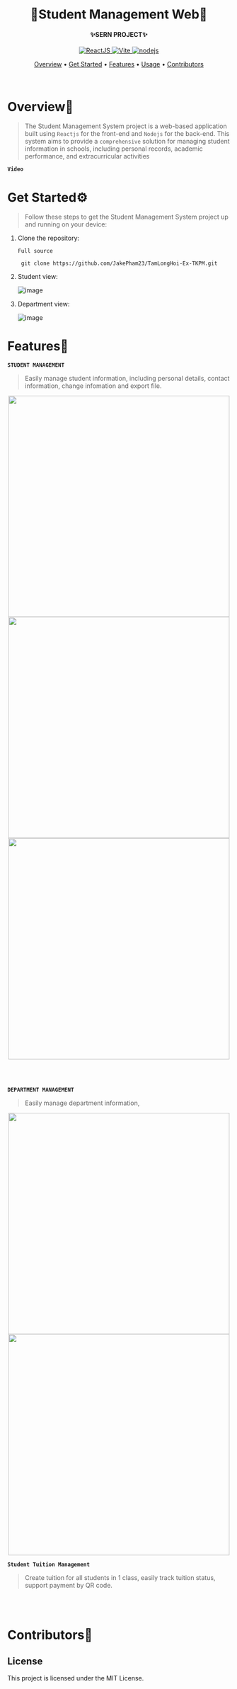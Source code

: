 <div align="center">
   <h1 align="center">
      🏫Student Management Web🏫
   <h4 align="center">
      <h4>✨SERN PROJECT✨</h4>
               <p>
                    <a href="https://react.dev/">
                        <img src="https://img.shields.io/badge/Reactjs-%3E%3D19.0.0-blue" alt="ReactJS">
                    </a>
                    <a href="https://vitejs.dev/">
                        <img src="https://img.shields.io/badge/Vite-%3E%3D6.2.0-orange" alt="Vite">
                    </a>
                    <a href="https://nodejs.org/en">
                        <img src="https://img.shields.io/badge/NodeJS-%3E%3D23.7.0-green" alt="nodejs">
                    </a>
                </p>
         <p>
            <a href="#Overview">Overview</a>
            •
            <a href="#GetStarted">Get Started</a>
            •
            <a href="#Features">Features</a>
            •
            <a href="#Usage">Usage</a>
            •
            <a href="#Contributors">Contributors</a>
         </p>
      </h4>
   </h3>
   <br>
</div>

<div align="left">
   <h1 align="left" id="Overview">Overview👋</h1>
   
   >The Student Management System project is a web-based application built using `Reactjs` for the front-end and `Nodejs` for the back-end. This system aims to provide a `comprehensive` solution for managing student information in schools, including personal records, academic performance, and extracurricular activities
   
   **`Video`**
   
   <h1 id="GetStarted">Get Started⚙️</h1>
   
   >Follow these steps to get the Student Management System project up and running on your device:
   1. Clone the repository:

      `Full source`
      
           git clone https://github.com/JakePham23/TamLongHoi-Ex-TKPM.git
      
   2. Student view:
   
       ![image](https://github.com/JakePham23/TamLongHoi-Ex-TKPM/blob/web/ex01/fontend/src/assets/images/local/StudentView.png)

   3. Department view:
   
       ![image](https://github.com/JakePham23/TamLongHoi-Ex-TKPM/blob/web/ex01/fontend/src/assets/images/local/DepartmetView.png)

   <h1 id="Features">Features🤖</h1>
   
   **`STUDENT MANAGEMENT`**
   >Easily manage student information, including personal details, contact information, change infomation and export file.
   <p align="center">
      <img src="https://github.com/JakePham23/TamLongHoi-Ex-TKPM/blob/web/ex01/fontend/src/assets/images/local/StudentFeatures1.png" width="500">
      <img src="https://github.com/JakePham23/TamLongHoi-Ex-TKPM/blob/web/ex01/fontend/src/assets/images/local/StudentFeatures2.png" width="500">      
      <img src="https://github.com/JakePham23/TamLongHoi-Ex-TKPM/blob/web/ex01/fontend/src/assets/images/local/StudentFeatures3.png" width="500">
   </p>
   
   <br></br>
   
   **`DEPARTMENT MANAGEMENT`**
   >Easily manage department information,
   <p align="center">
      <img src="https://github.com/JakePham23/TamLongHoi-Ex-TKPM/blob/web/ex01/fontend/src/assets/images/local/DepartmentFeatures1.png" width="500">
      <img src="https://github.com/JakePham23/TamLongHoi-Ex-TKPM/blob/web/ex01/fontend/src/assets/images/local/DepartmentFeatures2.png" width="500">
   </p>


   **`Student Tuition Management`** 
   >Create tuition for all students in 1 class, easily track tuition status, support payment by QR code.
   <p align="center">
   <br></br>
  
   <h1 id="Contributors">Contributors🤝</h1>
   
   <!-- <a href="https://github.com/EdogawaCoTrung/StudentManagement-frontend-Reactjs-TailwindCSS/graphs/contributors">
      <img src="https://contrib.rocks/image?repo=EdogawaCoTrung/StudentManagement-frontend-Reactjs-TailwindCSS" />
  </a> -->
   
   ## License
   This project is licensed under the MIT License.
</div>